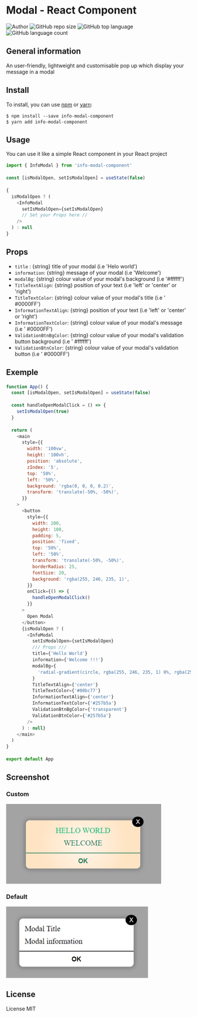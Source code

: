# Modal - React Component

![Author](https://img.shields.io/badge/Author--Frederic-K--")
![GitHub repo size](https://img.shields.io/github/repo-size/Frederic-K/info-modal-component)
![GitHub top language](https://img.shields.io/github/languages/top/Frederic-K/info-modal-component)
![GitHub language count](https://img.shields.io/github/languages/count/Frederic-K/info-modal-component)

## General information

An user-friendly, lightweight and customisable pop up which display your message in a modal

## Install

To install, you can use [npm](https://npmjs.org/) or [yarn](https://yarnpkg.com):

    $ npm install --save info-modal-component
    $ yarn add info-modal-component

## Usage

You can use it like a simple React component in your React project

```javascript
import { InfoModal } from 'info-modal-component'

const [isModalOpen, setIsModalOpen] = useState(false)

{
  isModalOpen ? (
    <InfoModal
      setIsModalOpen={setIsModalOpen}
      // Set your Props here //
    />
  ) : null
}
```

## Props

- `title` : {string} title of your modal (i.e 'Helo world')
- `information`: {string} message of your modal (i.e 'Welcome')
- `modalBg`: {string} colour value of your modal's background (i.e '#ffffff')
- `TitleTextAlign`: {string} position of your text (i.e 'left' or 'center' or 'right')
- `TitleTextColor`: {string} colour value of your modal's title (i.e ' #0000FF')
- `InformationTextAlign`: {string} position of your text (i.e 'left' or 'center' or 'right')
- `InformationTextColor`: {string} colour value of your modal's message (i.e ' #0000FF')
- `ValidationBtnBgColor`: {string} colour value of your modal's validation button background (i.e ' #ffffff')
- `ValidationBtnColor`: {string} colour value of your modal's validation button (i.e ' #0000FF')

## Exemple

```javascript
function App() {
  const [isModalOpen, setIsModalOpen] = useState(false)

  const handleOpenModalClick = () => {
    setIsModalOpen(true)
  }

  return (
    <main
      style={{
        width: '100vw',
        height: '100vh',
        position: 'absolute',
        zIndex: '5',
        top: '50%',
        left: '50%',
        background: 'rgba(0, 0, 0, 0.2)',
        transform: 'translate(-50%, -50%)',
      }}
    >
      <button
        style={{
          width: 200,
          height: 100,
          padding: 5,
          position: 'fixed',
          top: '50%',
          left: '50%',
          transform: 'translate(-50%, -50%)',
          borderRadius: 25,
          fontSize: 20,
          background: 'rgba(255, 246, 235, 1)',
        }}
        onClick={() => {
          handleOpenModalClick()
        }}
      >
        Open Modal
      </button>
      {isModalOpen ? (
        <InfoModal
          setIsModalOpen={setIsModalOpen}
          /// Props ///
          title={'Hello World'}
          information={'Welcome !!!'}
          modalBg={
            'radial-gradient(circle, rgba(255, 246, 235, 1) 0%, rgba(255, 228, 196, 1) 70%)'
          }
          TitleTextAlign={'center'}
          TitleTextColor={'#00bc77'}
          InformationTextAlign={'center'}
          InformationTextColor={'#257b5a'}
          ValidationBtnBgColor={'transparent'}
          ValidationBtnColor={'#257b5a'}
        />
      ) : null}
    </main>
  )
}

export default App
```

## Screenshot

### Custom

  <img src="infoModalComponent.png">
  
### Default

<img src="infoModalComponentDefault.png">

## License

License MIT

